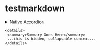 # testmarkdown

<details>
 <summary>Native Accordion</summary>
  ...this is hidden, collapsable content...
</details>

```
<details>
 <summary>Summary Goes Here</summary>
 ...this is hidden, collapsable content...
</details>
```
